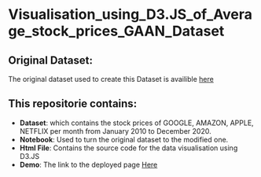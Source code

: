 # Visualisation_using_D3.JS_of_Average_stock_prices_GAAN_Dataset

## Original Dataset:
The original dataset used to create this Dataset is availible [here](https://www.kaggle.com/datasets/kaushiksuresh147/faang-fbamazonapplenetflixgoogle-stocks?select=NFLX+Historical+Data.csv)

## This repositorie contains:
- **Dataset**: which contains the stock prices of GOOGLE, AMAZON, APPLE, NETFLIX per month from January 2010 to December 2020.
- **Notebook**: Used to turn the original dataset to the modified one.
- **Html File**: Contains the source code for the data visualisation using D3.JS
- **Demo**: The link to the deployed page [Here](https://skandarchahbouni.github.io/line_graph_data_visualisation_using_D3.js/)
 

